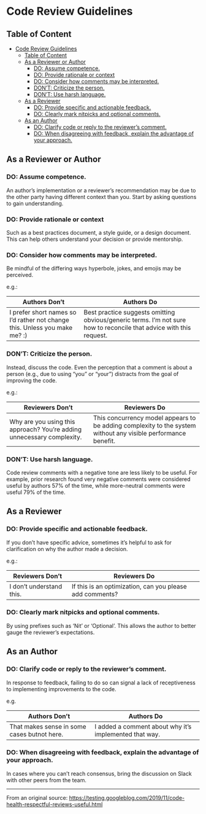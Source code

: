 # Code Review Guidelines

## Table of Content

- [Code Review Guidelines](#code-review-guidelines)
  - [Table of Content](#table-of-content)
  - [As a Reviewer or Author](#as-a-reviewer-or-author)
    - [DO: Assume competence.](#do-assume-competence)
    - [DO: Provide rationale or context](#do-provide-rationale-or-context)
    - [DO: Consider how comments may be interpreted.](#do-consider-how-comments-may-be-interpreted)
    - [DON’T: Criticize the person.](#dont-criticize-the-person)
    - [DON’T: Use harsh language.](#dont-use-harsh-language)
  - [As a Reviewer](#as-a-reviewer)
    - [DO: Provide specific and actionable feedback.](#do-provide-specific-and-actionable-feedback)
    - [DO: Clearly mark nitpicks and optional comments.](#do-clearly-mark-nitpicks-and-optional-comments)
  - [As an Author](#as-an-author)
    - [DO: Clarify code or reply to the reviewer’s comment.](#do-clarify-code-or-reply-to-the-reviewers-comment)
    - [DO: When disagreeing with feedback, explain the advantage of your approach.](#do-when-disagreeing-with-feedback-explain-the-advantage-of-your-approach)

## As a Reviewer or Author

### DO: Assume competence.

An author’s implementation or a reviewer’s recommendation may be due to the other party having different context than you. Start by asking questions to gain understanding.

### DO: Provide rationale or context

Such as a best practices document, a style guide, or a design document. This can help others understand your decision or provide mentorship.

### DO: Consider how comments may be interpreted.

Be mindful of the differing ways hyperbole, jokes, and emojis may be perceived.

e.g.:

Authors Don’t | Authors Do
--- | ---
I prefer short names so I’d rather not change this. Unless you make me? :) | Best practice suggests omitting obvious/generic terms. I’m not sure how to reconcile that advice with this request.

### DON’T: Criticize the person.

Instead, discuss the code. Even the perception that a comment is about a person (e.g., due to using “you” or “your”) distracts from the goal of improving the code.

e.g.:

Reviewers Don’t | Reviewers Do
--- | ---
Why are you using this approach? You’re adding unnecessary complexity. | This concurrency model appears to be adding complexity to the system without any visible performance benefit.

### DON’T: Use harsh language.

Code review comments with a negative tone are less likely to be useful. For example, prior research found very negative comments were considered useful by authors 57% of the time, while more-neutral comments were useful 79% of the time.

## As a Reviewer

### DO: Provide specific and actionable feedback.

If you don’t have specific advice, sometimes it’s helpful to ask for clarification on why the author made a decision.

e.g.:

Reviewers Don’t | Reviewers Do
--- | ---
I don’t understand this. | If this is an optimization, can you please add comments?


### DO: Clearly mark nitpicks and optional comments.

By using prefixes such as ‘Nit’ or ‘Optional’. This allows the author to better gauge the reviewer’s expectations.

## As an Author

### DO: Clarify code or reply to the reviewer’s comment.

In response to feedback, failing to do so can signal a lack of receptiveness to implementing improvements to the code.

e.g.

Authors Don’t | Authors Do
--- | ---
That makes sense in some cases butnot here. | I added a comment about why it’s implemented that way.

### DO: When disagreeing with feedback, explain the advantage of your approach.

In cases where you can’t reach consensus, bring the discussion on Slack with other peers from the team.

<hr/>

From an original source: https://testing.googleblog.com/2019/11/code-health-respectful-reviews-useful.html

